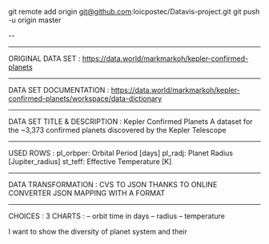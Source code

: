 git remote add origin git@github.com:loicpostec/Datavis-project.git
git push -u origin master


--

_____________________________
ORIGINAL DATA SET :
https://data.world/markmarkoh/kepler-confirmed-planets 
_____________________________
DATA SET DOCUMENTATION :
https://data.world/markmarkoh/kepler-confirmed-planets/workspace/data-dictionary
______________________________
DATA SET TITLE & DESCRIPTION :
Kepler Confirmed Planets
A dataset for the ~3,373 confirmed planets discovered by the Kepler Telescope
______________________________
USED ROWS :
pl_orbper: Orbital Period [days]
pl_radj: Planet Radius [Jupiter_radius]
st_teff: Effective Temperature [K]
______________________________
DATA TRANSFORMATION :
CVS TO JSON THANKS TO ONLINE CONVERTER
JSON MAPPING WITH A FORMAT
______________________________
CHOICES : 
3 CHARTS : 
    – orbit time in days
    – radius 
    – temperature

I want to show the diversity of planet system and their      